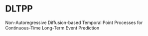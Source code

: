 # DLTPP
Non-Autoregressive Diffusion-based Temporal Point Processes for Continuous-Time Long-Term Event Prediction
